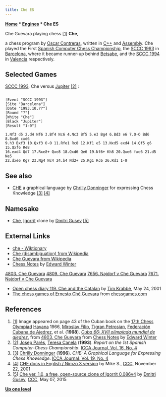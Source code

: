 ```yaml
---
title: Che ES
---
```

**[Home](Home "Home") * [Engines](Engines "Engines") * Che ES**

[](Hhttps://www.chesshistory.com/winter/winter30.html#4803._Che_Guevara "Hhttps://www.chesshistory.com/winter/winter30.html#4803. Che Guevara") Che Guevara playing chess <a id="cite-note-1" href="#cite-ref-1">[1]</a>
**Che**,

a chess program by [Oscar Contreras](index.php?title=Oscar_Contreras&action=edit&redlink=1 "Oscar Contreras (page does not exist)"), written in [C++](Cpp "Cpp") and [Assembly](Assembly "Assembly").
Che played the First [Spanish Computer Chess Championship](Spanish_Computer_Chess_Championship "Spanish Computer Chess Championship"), the [SCCC 1993](SCCC_1993 "SCCC 1993") in [Barcelona](https://en.wikipedia.org/wiki/Barcelona),
where it became runner-up behind [Betsabe](Betsabe "Betsabe"), and the [SCCC 1994](SCCC_1994 "SCCC 1994") in [Valencia](https://en.wikipedia.org/wiki/Valencia) respectively.

## Selected Games

[SCCC 1993](SCCC_1993 "SCCC 1993"), Che versus [Jupiter](Jupiter "Jupiter") <a id="cite-note-2" href="#cite-ref-2">[2]</a> :

```

[Event "SCCC 1993"]
[Site "Barcelona"]
[Date "1993.10.??"]
[Round "?"]
[White "Che"]
[Black "Jupiter"]
[Result "1-0"]

1.Nf3 d5 2.d4 Nf6 3.Bf4 Nc6 4.Nc3 Bf5 5.e3 Bg4 6.Bd3 e6 7.O-O Bd6 8.Bxd6 cxd6 
9.h3 Bxf3 10.Qxf3 O-O 11.Rfe1 Rc8 12.Kf1 e5 13.Nxd5 exd4 14.Qf5 g6 15.Qxf6 Re8 
16.exd4 Qd7 17.Rxe8+ Qxe8 18.Qxd6 Qe6 19.Nf6+ Kh8 20.Qxe6 fxe6 21.d5 Ne5 
22.dxe6 Kg7 23.Ng4 Nc4 24.b4 Nd2+ 25.Kg1 Rc6 26.Rd1 1-0

```

## See also

- [CHE](index.php?title=CHE&action=edit&redlink=1 "CHE (page does not exist)") a graphical language by [Chrilly Donninger](Chrilly_Donninger "Chrilly Donninger") for expressing Chess Knowledge <a id="cite-note-3" href="#cite-ref-3">[3]</a> <a id="cite-note-4" href="#cite-ref-4">[4]</a>

## Namesake

- [Che](Igorrit#Che "Igorrit"), [Igorrit](Igorrit "Igorrit") clone by [Dmitri Gusev](Dmitri_Gusev "Dmitri Gusev") <a id="cite-note-5" href="#cite-ref-5">[5]</a>

## External Links

- [che - Wiktionary](https://en.wiktionary.org/wiki/che)
- [Che (disambiguation) from Wikipedia](https://en.wikipedia.org/wiki/Che_%28disambiguation%29)
- [Che Guevara from Wikipedia](https://en.wikipedia.org/wiki/Che_Guevara)
- [Chess Notes](https://www.chesshistory.com/winter/archives.html) by [Edward Winter](https://en.wikipedia.org/wiki/Edward_Winter_%28chess_historian%29)

[4803. Che Guevara](https://www.chesshistory.com/winter/winter30.html#4803._Che_Guevara)
[4809. Che Guevara](https://www.chesshistory.com/winter/winter30.html#CN_4809)
[7656. Najdorf v Che Guevara](https://www.chesshistory.com/winter/winter94.html#CN_7656)
[7671. Najdorf v Che Guevara](https://www.chesshistory.com/winter/winter94.html#CN_7671)

- [Open chess diary 119. Che and the Catalan](https://timkr.home.xs4all.nl/chess2/diary_6.htm) by [Tim Krabbé](https://en.wikipedia.org/wiki/Tim_Krabb%C3%A9), May 24, 2001
- [The chess games of Ernesto Ché Guevara](https://www.chessgames.com/perl/chessplayer?pid=40280) from [chessgames.com](https://www.chessgames.com/index.html)

## References

1. <a id="cite-ref-1" href="#cite-note-1">[1]</a> Image appeared on page 43 of the Cuban book on the [17th Chess Olympiad](https://en.wikipedia.org/wiki/17th_Chess_Olympiad) [Havana](https://en.wikipedia.org/wiki/Havana) 1966, [Miroslav Filip](https://en.wikipedia.org/wiki/Miroslav_Filip), [Tigran Petrosian](https://en.wikipedia.org/wiki/Tigran_Petrosian), [Federación Cubana de Ajedrez](http://www.ajedrezcuba.info/?q=federacion), et al. (**1968**). *[Cuba 66: XVII olimpíada mundial de ajedrez](http://www.worldcat.org/title/cuba-66-xvii-olimpiada-mundial-de-ajedrez/oclc/63433046)*, from [4803. Che Guevara](https://www.chesshistory.com/winter/winter30.html#4803._Che_Guevara) from [Chess Notes](https://www.chesshistory.com/winter/archives.html) by [Edward Winter](https://en.wikipedia.org/wiki/Edward_Winter_%28chess_historian%29)
1. <a id="cite-ref-2" href="#cite-note-2">[2]</a> [Josep Parés](Natalia_Par%C3%A9s "Natalia Parés"), [Teresa Canela](Teresa_Canela "Teresa Canela") (**1993**). *Report on the 1st Spanish Computer-Chess Championship*. [ICCA Journal, Vol. 16, No. 4](ICGA_Journal#16_4 "ICGA Journal")
1. <a id="cite-ref-3" href="#cite-note-3">[3]</a> [Chrilly Donninger](Chrilly_Donninger "Chrilly Donninger") (**1996**). *CHE: A Graphical Language for Expressing Chess Knowledge*. [ICCA Journal, Vol. 19, No. 4](ICGA_Journal#19_4 "ICGA Journal")
1. <a id="cite-ref-4" href="#cite-note-4">[4]</a> [CHE docs in English / Nimzo 3 version](https://www.stmintz.com/ccc/index.php?id=198528) by Mike S., [CCC](CCC "CCC"), November 22, 2001
1. <a id="cite-ref-5" href="#cite-note-5">[5]</a> [Che ver. 1.0, a free, open-source clone of Igorrit 0.086v4](http://www.talkchess.com/forum/viewtopic.php?t=56278) by [Dmitri Gusev](Dmitri_Gusev "Dmitri Gusev"), [CCC](CCC "CCC"), May 07, 2015

**[Up one level](Engines "Engines")**

